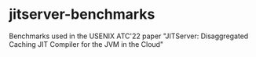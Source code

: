 # jitserver-benchmarks
Benchmarks used in the USENIX ATC'22 paper "JITServer: Disaggregated Caching JIT Compiler for the JVM in the Cloud"
